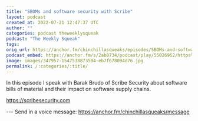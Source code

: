 ```yaml
---
title: "SBOMs and software security with Scribe"
layout: podcast
created_at: 2022-07-21 12:47:37 UTC
author: ""
categories: podcast theweeklysqueak
podcast: "The Weekly Squeak"
tags: 
orig_url: https://anchor.fm/chinchillasqueaks/episodes/SBOMs-and-software-security-with-Scribe-e1ldpqi
podcast_embed: https://anchor.fm/s/2ab8734/podcast/play/55026962/https%3A%2F%2Fd3ctxlq1ktw2nl.cloudfront.net%2Fstaging%2F2022-6-19%2Fc9e1376d-11fd-3694-c474-72cf1762db73.mp3
image: images/347957-1547538873594-eb7f678094d76.jpg
permalink: /:categories/:title/
---
```

In this episode I speak with Barak Brudo of Scribe Security about software bills of material and their impact on software supply chains.

https://scribesecurity.com

--- Send in a voice message: https://anchor.fm/chinchillasqueaks/message